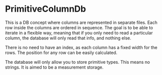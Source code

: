# PrimitiveColumnDb
This is a DB concept where columns are represented in separate files. Each row inside the columns are ordered in sequence. The goal is to be able to iterate in a flexible way, meaning that if you only need to read a particular column, the database will only read that info, and nothing else.

There is no need to have an index, as each column has a fixed width for the rows. The position for any row can be easily calculated.

The database will only allow you to store primitive types. This means no strings. It is aimed to be a measurement storage.